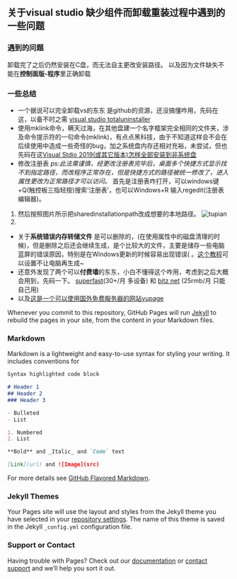 ## 关于visual studio 缺少组件而卸载重装过程中遇到的一些问题
### 遇到的问题
卸载完了之后仍然安装在C盘，而无法自主更改安装路径。
以及因为文件缺失不能在**控制面版-程序**里正确卸载
### 一些总结
* 一个据说可以完全卸载vs的东东 是github的资源，还没搞懂咋用，先码在这，以备不时之需
[visual studio totaluninstaller](https://github.com/Microsoft/VisualStudioUninstaller)
* 使用mklink命令，瞒天过海，在其他盘建一个名字框架完全相同的文件夹，涉及命令提示符的一句命令(mklink)，有点点黑科技，由于不知道这样会不会在后续使用中造成一些奇怪的bug，加之系统盘内存还相对充裕，未尝试，但也先码在这[Visual Stdio 2019(或其它版本)怎样全部安装到非系统盘](https://zhuanlan.zhihu.com/p/87509706)
* 修改注册表
*ps:此法需谨慎，经更改注册表完毕后，桌面多个快捷方式显示找不到指定路径，而改程序正常存在，但是快捷方式的路径被统一修改了，进入属性更改为正常路径才可以访问。*
首先是注册表咋打开，可以windows键+Q(触控板三指轻按)搜索‘注册表’，也可以Windows+R 输入regedit(注册表编辑器)。
1. 然后按照图片所示把sharedinstallationpath改成想要的本地路径。
![tupian](https://img-blog.csdnimg.cn/20210122093019664.png?x-oss-process=image/watermark,type_ZmFuZ3poZW5naGVpdGk,shadow_10,text_aHR0cHM6Ly9ibG9nLmNzZG4ubmV0L3N3anR1c3o=,size_16,color_FFFFFF,t_70)
2. 




* 关于**系统错误内存转储文件**
是可以删除的，(在使用属性中的磁盘清理的时候)，但是删除之后还会继续生成，是个比较大的文件，主要是储存一些电脑蓝屏的错误原因，特别是在Windows更新的时候容易出现错误( 。[这个教程](https://www.bkqs.com.cn/contant1/18p74j26p4.html)可以设置不让电脑再生成~
* 还意外发现了两个可以**付费墙**的东东，小白不懂得这个咋用，考虑到之后大概会用到，先码一下。
[superfast](http://www.app-superfast.com/zh/)(30+/月 多设备) 和 [bitz net](https://ca.bitznet.app/?_gl=1*i2rj0u*_gcl_aw*R0NMLjE2MzA0NzQ3MTYuRUFJYUlRb2JDaE1JclpUWDRkcmE4Z0lWOTBnVkNCMlNIUUMxRUFFWUFTQUFFZ0xnWmZEX0J3RQ..#/dashboard)
(25rmb/月 只能自己用)
* 以及[这是一个可以使用国外免费服务器的网站yupage](https://cpanel.yupage.com/index.php)
 
Whenever you commit to this repository, GitHub Pages will run [Jekyll](https://jekyllrb.com/) to rebuild the pages in your site, from the content in your Markdown files.

### Markdown

Markdown is a lightweight and easy-to-use syntax for styling your writing. It includes conventions for

```markdown
Syntax highlighted code block

# Header 1
## Header 2
### Header 3

- Bulleted
- List

1. Numbered
2. List

**Bold** and _Italic_ and `Code` text

[Link](url) and ![Image](src)
```

For more details see [GitHub Flavored Markdown](https://guides.github.com/features/mastering-markdown/).

### Jekyll Themes

Your Pages site will use the layout and styles from the Jekyll theme you have selected in your [repository settings](https://github.com/0bluewhale0/cat9.github.io/settings/pages). The name of this theme is saved in the Jekyll `_config.yml` configuration file.

### Support or Contact

Having trouble with Pages? Check out our [documentation](https://docs.github.com/categories/github-pages-basics/) or [contact support](https://support.github.com/contact) and we’ll help you sort it out.
